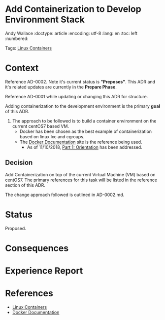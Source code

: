 # Add Containerization to Develop Environment Stack
Andy Wallace
:doctype: article
:encoding: utf-8
:lang: en
:toc: left
:numbered:

Tags: [Linux Containers](https://linuxcontainers.org/)

# Context

Reference AD-0002. Note it's current status is **"Preposes"**. This ADR and it's related updates are currently in the **Prepare Phase**.

Reference AD-0001 while updating or changing this ADR for structure.

Adding containerization to the development environment is the primary **goal** of this ADR.

1. The approach to be followed is to build a container environment on the current centOS7 based VM.
    * Docker has been chosen as the best example of containerization based on linux lxc and cgroups.
    * The [Docker Documentation](https://docs.docker.com/) site is the reference being used.
       * As of 11/10/2018, [Part 1: Orientation](https://docs.docker.com/get-started/) has been addressed.

## Decision

Add Containerization on top of the current Virtual Machine (VM) based on centOS7. 
The primary references for this task will be listed in the reference section of this ADR.

The change approach followed is outlined in AD-0002.md.

# Status
Proposed.

# Consequences


# Experience Report

# References
* [Linux Containers](https://linuxcontainers.org/) 
* [Docker Documentation](https://docs.docker.com/)

